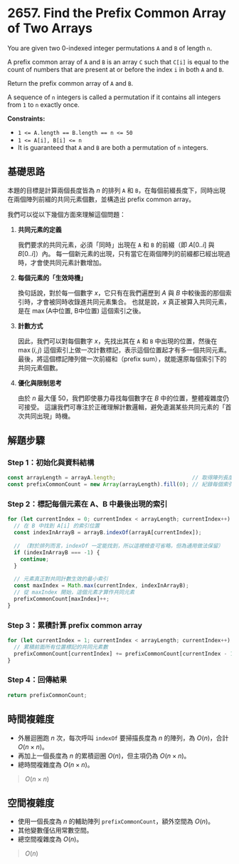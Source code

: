 # 2657. Find the Prefix Common Array of Two Arrays

You are given two 0-indexed integer permutations `A` and `B` of length `n`.

A prefix common array of `A` and `B` is an array `C` such that `C[i]` is equal to the count of numbers that are present at or before the index `i` in both `A` and `B`.

Return the prefix common array of `A` and `B`.

A sequence of `n` integers is called a permutation if it contains all integers from `1` to `n` exactly once.

**Constraints:**

- `1 <= A.length == B.length == n <= 50`
- `1 <= A[i], B[i] <= n`
- It is guaranteed that `A` and `B` are both a permutation of `n` integers.

## 基礎思路

本題的目標是計算兩個長度皆為 $n$ 的排列 `A` 和 `B`，在每個前綴長度下，同時出現在兩個陣列前綴的共同元素個數，並構造出 prefix common array。

我們可以從以下幾個方面來理解這個問題：

1. **共同元素的定義**

   我們要求的共同元素，必須「同時」出現在 `A` 和 `B` 的前綴（即 $A[0..i]$ 與 $B[0..i]$）內。
   每一個新元素的出現，只有當它在兩個陣列的前綴都已經出現過時，才會使共同元素計數增加。

2. **每個元素的「生效時機」**

   換句話說，對於每一個數字 $x$，它只有在我們遍歷到 $A$ 與 $B$ 中較後面的那個索引時，才會被同時收錄進共同元素集合。
   也就是說，$x$ 真正被算入共同元素，是在 $\max(\text{A中位置},\ \text{B中位置})$ 這個索引之後。

3. **計數方式**

   因此，我們可以對每個數字 $x$，先找出其在 `A` 和 `B` 中出現的位置，然後在 $\max(i, j)$ 這個索引上做一次計數標記，表示這個位置起才有多一個共同元素。
   最後，將這個標記陣列做一次前綴和（prefix sum），就能還原每個索引下的共同元素個數。

4. **優化與限制思考**

   由於 $n$ 最大僅 $50$，我們即使暴力尋找每個數字在 $B$ 中的位置，整體複雜度仍可接受。
   這讓我們可專注於正確理解計數邏輯，避免遺漏某些共同元素的「首次共同出現」時機。

## 解題步驟

### Step 1：初始化與資料結構

```typescript
const arrayLength = arrayA.length;                        // 取得陣列長度 n
const prefixCommonCount = new Array(arrayLength).fill(0); // 紀錄每個索引位置從該位置後才開始計入的共同元素數量
```

### Step 2：標記每個元素在 A、B 中最後出現的索引

```typescript
for (let currentIndex = 0; currentIndex < arrayLength; currentIndex++) {
  // 在 B 中找到 A[i] 的索引位置
  const indexInArrayB = arrayB.indexOf(arrayA[currentIndex]);
  
  // （對於排列而言，indexOf 一定能找到，所以這裡檢查可省略，但為通用做法保留）
  if (indexInArrayB === -1) {
    continue;
  }
  
  // 元素真正對共同計數生效的最小索引
  const maxIndex = Math.max(currentIndex, indexInArrayB);
  // 從 maxIndex 開始，這個元素才算作共同元素
  prefixCommonCount[maxIndex]++;
}
```

### Step 3：累積計算 prefix common array

```typescript
for (let currentIndex = 1; currentIndex < arrayLength; currentIndex++) {
  // 累積前面所有位置標記的共同元素數
  prefixCommonCount[currentIndex] += prefixCommonCount[currentIndex - 1];
}
```

### Step 4：回傳結果

```typescript
return prefixCommonCount;
```

## 時間複雜度

- 外層迴圈跑 $n$ 次，每次呼叫 `indexOf` 要掃描長度為 $n$ 的陣列，為 $O(n)$，合計 $O(n \times n)$。
- 再加上一個長度為 $n$ 的累積迴圈 $O(n)$，但主項仍為 $O(n \times n)$。
- 總時間複雜度為 $O(n \times n)$。

> $O(n \times n)$

## 空間複雜度

- 使用一個長度為 $n$ 的輔助陣列 `prefixCommonCount`，額外空間為 $O(n)$。
- 其他變數僅佔用常數空間。
- 總空間複雜度為 $O(n)$。

> $O(n)$